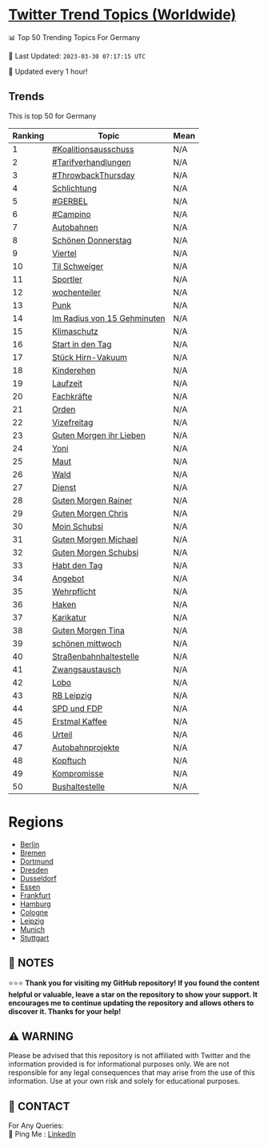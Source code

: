 [Twitter Trend Topics (Worldwide)](https://github.com/ErcinDedeoglu/Twitter-Trend-Topics)
==========


📊 Top 50 Trending Topics For Germany

📆 Last Updated: `2023-03-30 07:17:15 UTC`

🔧 Updated every 1 hour!


## Trends

This is top 50 for Germany

| Ranking | Topic | Mean |
| ------- | ------------ | ------------ |
| 1 | [#Koalitionsausschuss](http://twitter.com/search?q=%23Koalitionsausschuss) | N/A |
| 2 | [#Tarifverhandlungen](http://twitter.com/search?q=%23Tarifverhandlungen) | N/A |
| 3 | [#ThrowbackThursday](http://twitter.com/search?q=%23ThrowbackThursday) | N/A |
| 4 | [Schlichtung](http://twitter.com/search?q=Schlichtung) | N/A |
| 5 | [#GERBEL](http://twitter.com/search?q=%23GERBEL) | N/A |
| 6 | [#Campino](http://twitter.com/search?q=%23Campino) | N/A |
| 7 | [Autobahnen](http://twitter.com/search?q=Autobahnen) | N/A |
| 8 | [Schönen Donnerstag](http://twitter.com/search?q=Sch%c3%b6nen+Donnerstag) | N/A |
| 9 | [Viertel](http://twitter.com/search?q=Viertel) | N/A |
| 10 | [Til Schweiger](http://twitter.com/search?q=Til+Schweiger) | N/A |
| 11 | [Sportler](http://twitter.com/search?q=Sportler) | N/A |
| 12 | [wochenteiler](http://twitter.com/search?q=wochenteiler) | N/A |
| 13 | [Punk](http://twitter.com/search?q=Punk) | N/A |
| 14 | [Im Radius von 15 Gehminuten](http://twitter.com/search?q=Im+Radius+von+15+Gehminuten) | N/A |
| 15 | [Klimaschutz](http://twitter.com/search?q=Klimaschutz) | N/A |
| 16 | [Start in den Tag](http://twitter.com/search?q=Start+in+den+Tag) | N/A |
| 17 | [Stück Hirn-Vakuum](http://twitter.com/search?q=St%c3%bcck+Hirn-Vakuum) | N/A |
| 18 | [Kinderehen](http://twitter.com/search?q=Kinderehen) | N/A |
| 19 | [Laufzeit](http://twitter.com/search?q=Laufzeit) | N/A |
| 20 | [Fachkräfte](http://twitter.com/search?q=Fachkr%c3%a4fte) | N/A |
| 21 | [Orden](http://twitter.com/search?q=Orden) | N/A |
| 22 | [Vizefreitag](http://twitter.com/search?q=Vizefreitag) | N/A |
| 23 | [Guten Morgen ihr Lieben](http://twitter.com/search?q=Guten+Morgen+ihr+Lieben) | N/A |
| 24 | [Yoni](http://twitter.com/search?q=Yoni) | N/A |
| 25 | [Maut](http://twitter.com/search?q=Maut) | N/A |
| 26 | [Wald](http://twitter.com/search?q=Wald) | N/A |
| 27 | [Dienst](http://twitter.com/search?q=Dienst) | N/A |
| 28 | [Guten Morgen Rainer](http://twitter.com/search?q=Guten+Morgen+Rainer) | N/A |
| 29 | [Guten Morgen Chris](http://twitter.com/search?q=Guten+Morgen+Chris) | N/A |
| 30 | [Moin Schubsi](http://twitter.com/search?q=Moin+Schubsi) | N/A |
| 31 | [Guten Morgen Michael](http://twitter.com/search?q=Guten+Morgen+Michael) | N/A |
| 32 | [Guten Morgen Schubsi](http://twitter.com/search?q=Guten+Morgen+Schubsi) | N/A |
| 33 | [Habt den Tag](http://twitter.com/search?q=Habt+den+Tag) | N/A |
| 34 | [Angebot](http://twitter.com/search?q=Angebot) | N/A |
| 35 | [Wehrpflicht](http://twitter.com/search?q=Wehrpflicht) | N/A |
| 36 | [Haken](http://twitter.com/search?q=Haken) | N/A |
| 37 | [Karikatur](http://twitter.com/search?q=Karikatur) | N/A |
| 38 | [Guten Morgen Tina](http://twitter.com/search?q=Guten+Morgen+Tina) | N/A |
| 39 | [schönen mittwoch](http://twitter.com/search?q=sch%c3%b6nen+mittwoch) | N/A |
| 40 | [Straßenbahnhaltestelle](http://twitter.com/search?q=Stra%c3%9fenbahnhaltestelle) | N/A |
| 41 | [Zwangsaustausch](http://twitter.com/search?q=Zwangsaustausch) | N/A |
| 42 | [Lobo](http://twitter.com/search?q=Lobo) | N/A |
| 43 | [RB Leipzig](http://twitter.com/search?q=RB+Leipzig) | N/A |
| 44 | [SPD und FDP](http://twitter.com/search?q=SPD+und+FDP) | N/A |
| 45 | [Erstmal Kaffee](http://twitter.com/search?q=Erstmal+Kaffee) | N/A |
| 46 | [Urteil](http://twitter.com/search?q=Urteil) | N/A |
| 47 | [Autobahnprojekte](http://twitter.com/search?q=Autobahnprojekte) | N/A |
| 48 | [Kopftuch](http://twitter.com/search?q=Kopftuch) | N/A |
| 49 | [Kompromisse](http://twitter.com/search?q=Kompromisse) | N/A |
| 50 | [Bushaltestelle](http://twitter.com/search?q=Bushaltestelle) | N/A |



# Regions

* [Berlin](</Germany/Berlin.md>)
* [Bremen](</Germany/Bremen.md>)
* [Dortmund](</Germany/Dortmund.md>)
* [Dresden](</Germany/Dresden.md>)
* [Dusseldorf](</Germany/Dusseldorf.md>)
* [Essen](</Germany/Essen.md>)
* [Frankfurt](</Germany/Frankfurt.md>)
* [Hamburg](</Germany/Hamburg.md>)
* [Cologne](</Germany/Cologne.md>)
* [Leipzig](</Germany/Leipzig.md>)
* [Munich](</Germany/Munich.md>)
* [Stuttgart](</Germany/Stuttgart.md>)



## 📝 NOTES

⭐⭐⭐ **Thank you for visiting my GitHub repository! If you found the content helpful or valuable, leave a star on the repository to show your support. It encourages me to continue updating the repository and allows others to discover it. Thanks for your help!**


## ⚠️ WARNING

Please be advised that this repository is not affiliated with Twitter and the information provided is for informational purposes only. We are not responsible for any legal consequences that may arise from the use of this information. Use at your own risk and solely for educational purposes.


## 📨 CONTACT

 For Any Queries:  
            🏓 Ping Me : [LinkedIn](https://www.linkedin.com/in/ercindedeoglu/)
